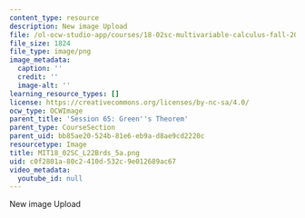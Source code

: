```yaml
---
content_type: resource
description: New image Upload
file: /ol-ocw-studio-app/courses/18-02sc-multivariable-calculus-fall-2010/c0f2801a80c2410d532c9e012689ac67_MIT18_02SC_L22Brds_5a.png
file_size: 1824
file_type: image/png
image_metadata:
  caption: ''
  credit: ''
  image-alt: ''
learning_resource_types: []
license: https://creativecommons.org/licenses/by-nc-sa/4.0/
ocw_type: OCWImage
parent_title: 'Session 65: Green''s Theorem'
parent_type: CourseSection
parent_uid: bb85ae20-524b-81e6-eb9a-d8ae9cd2220c
resourcetype: Image
title: MIT18_02SC_L22Brds_5a.png
uid: c0f2801a-80c2-410d-532c-9e012689ac67
video_metadata:
  youtube_id: null
---
```

New image Upload